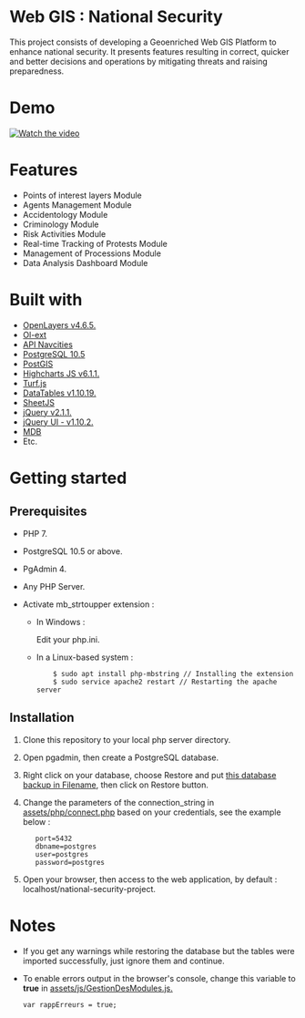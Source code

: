 # Web GIS : National Security

This project consists of developing a Geoenriched Web GIS Platform to enhance national security. It presents features resulting in correct, quicker and better decisions and operations by mitigating threats and raising preparedness.

# Demo

[![Watch the video](https://user-images.githubusercontent.com/36647745/131191933-7e087ca2-d15b-4f54-807a-d19dde7dde34.png)](https://vimeo.com/manage/videos/593514206)

# Features

+ Points of interest layers Module
+ Agents Management Module
+ Accidentology Module
+ Criminology Module
+ Risk Activities Module
+ Real-time Tracking of Protests Module
+ Management of Processions Module
+ Data Analysis Dashboard Module

# Built with

+ [OpenLayers v4.6.5.](https://openlayers.org/en/v4.6.5/apidoc/)
+ [Ol-ext](https://viglino.github.io/ol-ext/)
+ [API Navcities](http://www.navcities.com/site/documentation/index.html)
+ [PostgreSQL 10.5](https://www.postgresql.org/docs/10/release-10-5.html)
+ [PostGIS](https://postgis.net/)
+ [Highcharts JS v6.1.1.](https://www.highcharts.com/blog/download/)
+ [Turf.js](http://turfjs.org/getting-started/)
+ [DataTables v1.10.19.](https://cdn.datatables.net/1.10.19/)
+ [SheetJS](https://sheetjs.com/)
+ [jQuery v2.1.1.](https://code.jquery.com/jquery/)
+ [jQuery UI - v1.10.2.](https://jqueryui.com/download/all/)
+ [MDB](https://mdbootstrap.com/docs/standard/getting-started/installation/)
+ Etc.

# Getting started
## Prerequisites

+ PHP 7.

+ PostgreSQL 10.5 or above.

+ PgAdmin 4.

+ Any PHP Server.

+ Activate mb_strtoupper extension :

    - In Windows :

       Edit your php.ini.

     - In a Linux-based system :
        
               $ sudo apt install php-mbstring // Installing the extension
               $ sudo service apache2 restart // Restarting the apache server

## Installation

1. Clone this repository to your local php server directory.

2. Open pgadmin, then create a PostgreSQL database.

3. Right click on your database, choose Restore and put [this database backup in Filename](https://github.com/achrafelayedi/National-security-project/blob/master/script_base_donnees/base_donnees_spatiale.backup), then click on Restore button.

4. Change the parameters of the connection_string in [assets/php/connect.php](https://github.com/achrafelayedi/National-security-project/blob/master/assets/php/connect.php) based on your credentials, see the example below :

   ```host=localhost
      port=5432
      dbname=postgres
      user=postgres
      password=postgres
   ```
5. Open your browser, then access to the web application, by default : localhost/national-security-project.

# Notes

+ If you get any warnings while restoring the database but the tables were imported successfully, just ignore them and continue.

+ To enable errors output in the browser's console, change this variable to **true** in [assets/js/GestionDesModules.js.](https://github.com/achrafelayedi/National-security-project/blob/master/assets/js/GestionDesModules.js)

   `var rappErreurs = true;`
